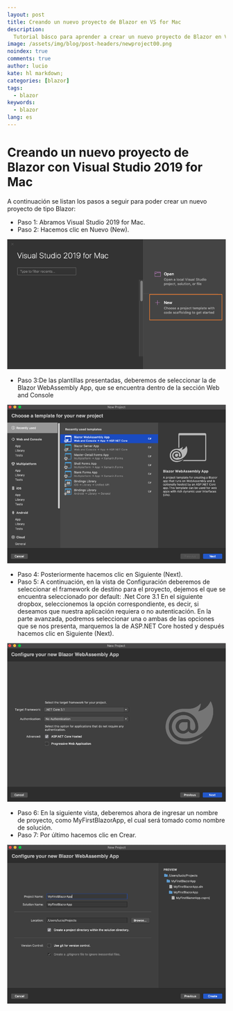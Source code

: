 ```yaml
---
layout: post
title: Creando un nuevo proyecto de Blazor en VS for Mac
description:
  Tutorial básco para aprender a crear un nuevo proyecto de Blazor en Visual Studio 2019 for Mac.
image: /assets/img/blog/post-headers/newproject00.png
noindex: true
comments: true
author: lucio
kate: hl markdown;
categories: [blazor]
tags:
  - blazor
keywords:
  - blazor
lang: es
---
```


# Creando un nuevo proyecto de Blazor con Visual Studio 2019 for Mac

A continuación se listan los pasos a seguir para poder crear un nuevo proyecto de tipo Blazor:

- Paso 1: Abramos Visual Studio 2019 for Mac.
- Paso 2: Hacemos clic en Nuevo (New).

![image](/assets/img/blog/tutorials/nuevo-proyecto-blazor/newproject01.png)

- Paso 3:De las plantillas presentadas, deberemos de seleccionar la de Blazor WebAssembly App, que se encuentra dentro de la sección Web and Console

![image](/assets/img/blog/tutorials/nuevo-proyecto-blazor/newproject02.png)

- Paso 4: Posteriormente hacemos clic en Siguiente (Next).
- Paso 5: A continuación, en la vista de Configuración deberemos de seleccionar el framework de destino para el proyecto, dejemos el que se encuentra seleccionado por default: .Net Core 3.1 En el siguiente dropbox, seleccionemos la opción correspondiente, es decir, si deseamos que nuestra aplicación requiera o  no autenticación. En la parte avanzada, podremos seleccionar una o ambas de las opciones que se nos presenta, marquemos la de ASP.NET Core hosted y después hacemos clic en Siguiente (Next).

![image](/assets/img/blog/tutorials/nuevo-proyecto-blazor/newproject03.png)

- Paso 6: En la siguiente vista, deberemos ahora de ingresar un nombre de proyecto, como MyFirstBlazorApp, el cual será tomado como nombre de solución.
- Paso 7: Por último hacemos clic en Crear.

![image](/assets/img/blog/tutorials/nuevo-proyecto-blazor/newproject04.png)
